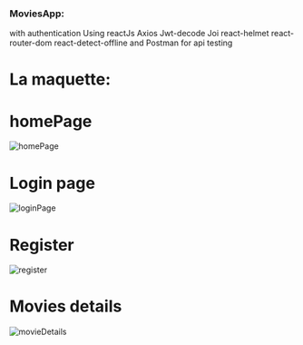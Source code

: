 ### MoviesApp: 

 with authentication Using reactJs 
 Axios Jwt-decode Joi react-helmet 
 react-router-dom react-detect-offline
 and Postman for api testing

 # La maquette: 
 
 # homePage
 ![homePage](https://github.com/SAMIYAghb/MoviesApp_authentication/assets/95091637/06c88b90-7843-4d26-a8d7-aa4de6c26874)

# Login page
![loginPage](https://github.com/SAMIYAghb/MoviesApp_authentication/assets/95091637/7635b4a4-562e-4ff9-9fa4-4f74b7afdf6f)

# Register
![register](https://github.com/SAMIYAghb/MoviesApp_authentication/assets/95091637/234db9d6-8dcd-44f6-85dd-ac20e3dccbcd)

# Movies details
![movieDetails](https://github.com/SAMIYAghb/MoviesApp_authentication/assets/95091637/723ad256-ef76-4ccc-a0ad-8ec182dea4eb)
